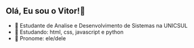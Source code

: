 ## Olá, Eu sou o Vitor!👋

- 🎃 Estudante de Analise e Desenvolvimento de Sistemas na UNICSUL
- 🍃 Estudando: html, css, javascript e python
- 🫠 Pronome: ele/dele

